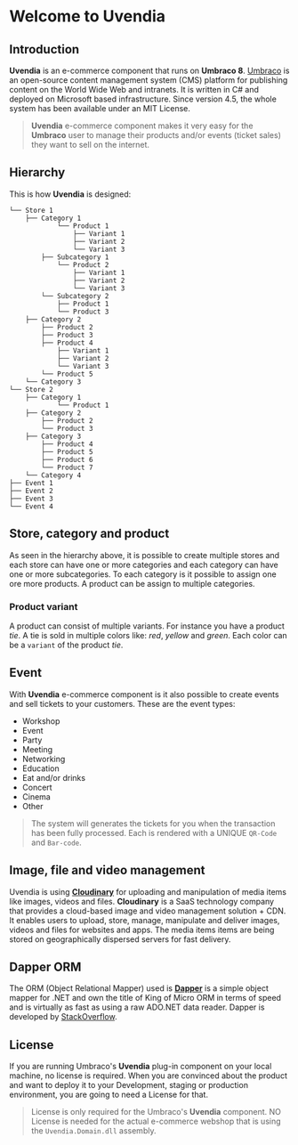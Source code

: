 # Welcome to Uvendia
## Introduction

**Uvendia** is an e-commerce component that runs on **Umbraco 8**.
[Umbraco](https://umbraco.com/) is an open-source content management system (CMS) platform for publishing content on the World Wide Web and intranets. It is written in C# and deployed on Microsoft based infrastructure. Since version 4.5, the whole system has been available under an MIT License.

> **Uvendia** e-commerce component makes it very easy for the **Umbraco** user to manage their products and/or events (ticket sales) they want to sell on the internet.

## Hierarchy
This is how **Uvendia** is designed:

```text
└── Store 1
    ├── Category 1
            └── Product 1
                ├── Variant 1
                ├── Variant 2
                └── Variant 3
        ├── Subcategory 1
            └── Product 2
                ├── Variant 1
                ├── Variant 2
                └── Variant 3
        └── Subcategory 2
            ├── Product 1             
            └── Product 3    
    ├── Category 2
        ├── Product 2
        ├── Product 3
        ├── Product 4
            ├── Variant 1
            ├── Variant 2
            └── Variant 3
        └── Product 5
    └── Category 3
└── Store 2
    ├── Category 1
            └── Product 1
    ├── Category 2
        ├── Product 2
        └── Product 3
    ├── Category 3
        ├── Product 4
        ├── Product 5
        ├── Product 6
        └── Product 7
    └── Category 4
├── Event 1    
├── Event 2
├── Event 3
└── Event 4    
```
## Store, category and product
As seen in the hierarchy above, it is possible to create multiple stores and each store can have one or more categories and each category can have one or more subcategories. To each category is it possible to assign one ore more products. A product can be assign to multiple categories.

### Product variant
A product can consist of multiple variants. For instance you have a product _tie_. A tie is sold in multiple colors like: _red_, _yellow_ and _green_. Each color can be a ```variant``` of the product _tie_.

## Event
With **Uvendia** e-commerce component is it also possible to create events and sell tickets to your customers. These are the event types:
* Workshop
* Event
* Party
* Meeting
* Networking
* Education
* Eat and/or drinks
* Concert
* Cinema
* Other

> The system will generates the tickets for you when the transaction has been fully processed. Each is rendered with a UNIQUE ```QR-Code``` and ```Bar-code```.

## Image, file and video management
Uvendia is using **[Cloudinary](https://cloudinary.com/)** for uploading and manipulation of media items like images, videos and files. **Cloudinary** is a SaaS technology company that provides a cloud-based image and video management solution + CDN. It enables users to upload, store, manage, manipulate and deliver images, videos and files for websites and apps. The media items items are being stored on geographically dispersed servers for fast delivery.

## Dapper ORM
The ORM (Object Relational Mapper) used is **[Dapper](https://github.com/StackExchange/Dapper)** is a simple object mapper for .NET and own the title of King of Micro ORM in terms of speed and is virtually as fast as using a raw ADO.NET data reader. Dapper is developed by [StackOverflow](https://github.com/StackExchange).

## License
If you are running Umbraco's **Uvendia** plug-in component on your local machine, no license is required. When you are convinced about the product and want to deploy it to your Development, staging or production environment, you are going to need a License for that.
> License is only required for the Umbraco's **Uvendia** component. NO License is needed for the actual e-commerce webshop that is using the ```Uvendia.Domain.dll``` assembly.
